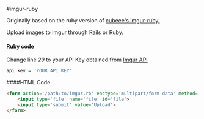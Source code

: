 #imgur-ruby

Originally based on the ruby version of [cubeee's imgur-ruby.](https://github.com/cubeee/imgur-ruby)

Upload images to imgur through Rails or Ruby. 

#### Ruby code
Change line *29* to your API Key obtained from [Imgur API](https://api.imgur.com)
```ruby
api_key = 'YOUR_API_KEY'
```

####HTML Code
```html
<form action='/path/to/imgur.rb' enctype='multipart/form-data' method='post' >
	<input type='file' name='file' id='file'>
	<input type='submit' value='Upload'>
</form>
```
